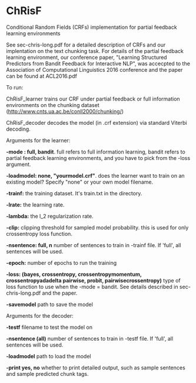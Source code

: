 # ChRisF
Conditional Random Fields (CRFs) implementation for partial feedback learning environments

See sec-chris-long.pdf for a detailed description of CRFs and our implentation on the text chunking task. 
For details of the partial feedback learning environment, our conference paper, "Learning Structured Predictors from Bandit Feedback
for Interactive NLP", was accecpted to the Association of Computational Linguistics 2016 conference and the paper can be found at ACL2016.pdf

To run:

ChRisF_learner trains our CRF under partial feedback or full information environments on the chunking dataset (http://www.cnts.ua.ac.be/conll2000/chunking/)

ChRisF_decoder decodes the model (in .crf extension) via standard Viterbi decoding.

Arguments for the learner:

**-mode : full, bandit**. full refers to full information learning, bandit refers to partial feedback learning environments, and you have to pick from the -loss argument. 

**-loadmodel: none, "yourmodel.crf"**. does the learner want to train on an existing model? Specify "none" or your own model filename. 

**-trainf:** the training dataset. It's train.txt in the directory.

**-lrate:** the learning rate.

**-lambda:** the l_2 regularization rate.

**-clip:** clipping threshold for sampled model probability. this is used for only crossentropy loss function.

**-nsentence: full, n** number of sentences to train in -trainf file. If 'full', all sentences will be used.

**-epoch:** number of epochs to run the training

**-loss: (bayes, crossentropy, crossentropymomentum, crossentropyadadelta pairwise, probit, pairwisecrossentropy)** type of loss function to use when the -mode = bandit. See details described in sec-chris-long.pdf and the paper.

**-savemodel** path to save the model

Arguments for the decoder:

**-testf** filename to test the model on

**-nsentence (all)** number of sentences to train in -testf file. If 'full', all sentences will be used.

**-loadmodel** path to load the model

**-print yes, no** whether to print detailed output, such as sample sentences and sample predicted chunk tags.

